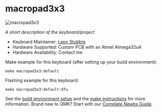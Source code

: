 # macropad3x3

![macropad3x3](https://i.redd.it/ttnrvcuf7qr51.jpg)

*A short description of the keyboard/project*

* Keyboard Maintainer: [Leon Stubbig](https://github.com/lstubbig)
* Hardware Supported: Custom PCB with an Atmel Atmega32u4
* Hardware Availability: Contact me

Make example for this keyboard (after setting up your build environment):

    make macropad3x3:default

Flashing example for this keyboard:

    make macropad3x3:default:dfu

See the [build environment setup](https://docs.qmk.fm/#/getting_started_build_tools) and the [make instructions](https://docs.qmk.fm/#/getting_started_make_guide) for more information. Brand new to QMK? Start with our [Complete Newbs Guide](https://docs.qmk.fm/#/newbs).
